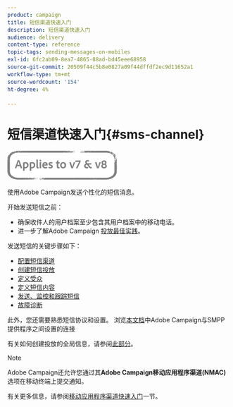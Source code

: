 ```yaml
---
product: campaign
title: 短信渠道快速入门
description: 短信渠道快速入门
audience: delivery
content-type: reference
topic-tags: sending-messages-on-mobiles
exl-id: 6fc2ab09-8ea7-4865-88ad-bd45eee68958
source-git-commit: 20509f44c5b8e0827a09f44dffdf2ec9d11652a1
workflow-type: tm+mt
source-wordcount: '154'
ht-degree: 4%

---
```


# 短信渠道快速入门{#sms-channel}

![](../../assets/common.svg)


使用Adobe Campaign发送个性化的短信消息。

开始发送短信之前：

* 确保收件人的用户档案至少包含其用户档案中的移动电话。
* 进一步了解Adobe Campaign [投放最佳实践](delivery-best-practices.md)。

发送短信的关键步骤如下：

* [配置短信渠道](sms-set-up.md)
* [创建短信投放](sms-create.md)
* [定义受众](sms-create.md#selecting-the-target-population)
* [定义短信内容](sms-create.md#defining-the-sms-content)
* [发送、监控和跟踪短信](sms-send.md)
* [故障诊断](troubleshooting-sms.md)

此外，您还需要熟悉短信协议和设置。 浏览[本文档](sms-protocol.md)中Adobe Campaign与SMPP提供程序之间设置的连接

有关如何创建投放的全局信息，请参阅[此部分](steps-about-delivery-creation-steps.md)。

>[!NOTE]
>
>Adobe Campaign还允许您通过其&#x200B;**Adobe Campaign移动应用程序渠道(NMAC)**&#x200B;选项在移动终端上提交通知。
> 
>有关更多信息，请参阅[移动应用程序渠道快速入门](about-mobile-app-channel.md)一节。
